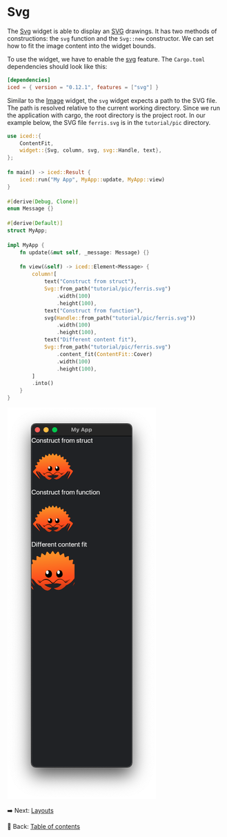 # Svg

The [Svg](https://docs.rs/iced/0.13.1/iced/widget/svg/struct.Svg.html) widget is able to display an [SVG](https://en.wikipedia.org/wiki/SVG) drawings.
It has two methods of constructions: the `svg` function and the `Svg::new` constructor.
We can set how to fit the image content into the widget bounds.

To use the widget, we have to enable the [svg](https://docs.rs/crate/iced/0.12.1/features#svg) feature.
The `Cargo.toml` dependencies should look like this:

```toml
[dependencies]
iced = { version = "0.12.1", features = ["svg"] }
```

Similar to the [Image](./image.md) widget, the `svg` widget expects a path to the SVG file.
The path is resolved relative to the current working directory. Since we run the application with cargo, the root directory is the project root. In our example below, the SVG file `ferris.svg` is in the `tutorial/pic` directory.

```rust
use iced::{
    ContentFit,
    widget::{Svg, column, svg, svg::Handle, text},
};

fn main() -> iced::Result {
    iced::run("My App", MyApp::update, MyApp::view)
}

#[derive(Debug, Clone)]
enum Message {}

#[derive(Default)]
struct MyApp;

impl MyApp {
    fn update(&mut self, _message: Message) {}

    fn view(&self) -> iced::Element<Message> {
        column![
            text("Construct from struct"),
            Svg::from_path("tutorial/pic/ferris.svg")
                .width(100)
                .height(100),
            text("Construct from function"),
            svg(Handle::from_path("tutorial/pic/ferris.svg"))
                .width(100)
                .height(100),
            text("Different content fit"),
            Svg::from_path("tutorial/pic/ferris.svg")
                .content_fit(ContentFit::Cover)
                .width(100)
                .height(100),
        ]
        .into()
    }
}
```

![Svg](./pic/svg.png)

:arrow_right: Next: [Layouts](./layouts.md)

:blue_book: Back: [Table of contents](./../README.md)

